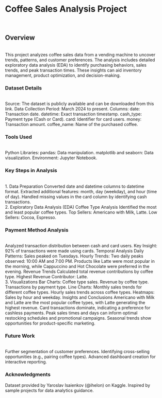 <h1>Coffee Sales Analysis Project</h1> <br>
<h2>Overview</h2> <br>
This project analyzes coffee sales data from a vending machine to uncover trends, patterns, and customer preferences. The analysis includes detailed exploratory data analysis (EDA) to identify purchasing behaviors, sales trends, and peak transaction times. These insights can aid inventory management, product optimization, and decision-making.

<h3>Dataset Details</h3> <br>
Source: The dataset is publicly available and can be downloaded from this link.
Data Collection Period: March 2024 to present.
Columns:
date: Transaction date.
datetime: Exact transaction timestamp.
cash_type: Payment type (Cash or Card).
card: Identifier for card users.
money: Transaction amount.
coffee_name: Name of the purchased coffee.
<h3>Tools Used</h3> <br>
Python Libraries:
pandas: Data manipulation.
matplotlib and seaborn: Data visualization.
Environment: Jupyter Notebook.
<h3>Key Steps in Analysis</h3> <br>
1. Data Preparation
Converted date and datetime columns to datetime format.
Extracted additional features: month, day (weekday), and hour (time of day).
Handled missing values in the card column by identifying cash transactions.
<br>
2. Exploratory Data Analysis (EDA)
Coffee Type Analysis
Identified the most and least popular coffee types.
Top Sellers: Americano with Milk, Latte.
Low Sellers: Cocoa, Espresso.
<br>
<h3>Payment Method Analysis</h3> <br>
Analyzed transaction distribution between cash and card users.
Key Insight: 92% of transactions were made using cards.
Temporal Analysis
Daily Patterns:
Sales peaked on Tuesdays.
Hourly Trends:
Two daily peaks observed: 10:00 AM and 7:00 PM.
Products like Latte were most popular in the morning, while Cappuccino and Hot Chocolate were preferred in the evening.
Revenue Trends
Calculated total revenue contributions by coffee type.
Highest Revenue Contributor: Latte.
<br>
3. Visualizations
Bar Charts:
Coffee type sales.
Revenue by coffee type.
Transactions by payment type.
Line Charts:
Monthly sales trends for different coffee types.
Hourly sales trends across coffee types.
Heatmaps:
Sales by hour and weekday.
Insights and Conclusions
Americano with Milk and Latte are the most popular coffee types, with Latte generating the highest revenue.
Card transactions dominate, indicating a preference for cashless payments.
Peak sales times and days can inform optimal restocking schedules and promotional campaigns.
Seasonal trends show opportunities for product-specific marketing.
<h3>Future Work</h3> <br>
Further segmentation of customer preferences.
Identifying cross-selling opportunities (e.g., pairing coffee types).
Advanced dashboard creation for interactive reporting.
<h3>Acknowledgments</h3>
Dataset provided by Yaroslav Isaienkov (@ihelon) on Kaggle.
Inspired by sample projects for data analytics guidance.
